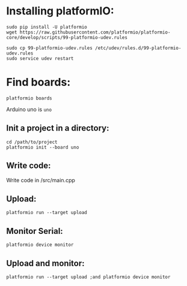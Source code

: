 # Installing platformIO:
```
sudo pip install -U platformio
wget https://raw.githubusercontent.com/platformio/platformio-core/develop/scripts/99-platformio-udev.rules

sudo cp 99-platformio-udev.rules /etc/udev/rules.d/99-platformio-udev.rules
sudo service udev restart
```

# Find boards:
```
platformio boards
```
Arduino uno is ```uno```

## Init a project in a directory:
```
cd /path/to/project
platformio init --board uno
```

## Write code:
Write code in /src/main.cpp

## Upload:
```
platformio run --target upload
```

## Monitor Serial:
```
platformio device monitor
```

## Upload and monitor:
```
platformio run --target upload ;and platformio device monitor
```

